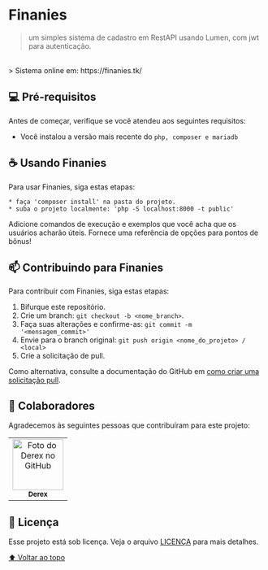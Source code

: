# Finanies

> um simples sistema de cadastro em RestAPI usando Lumen, com jwt para autenticação. 
<br>
> Sistema online em: https://finanies.tk/

## 💻 Pré-requisitos

Antes de começar, verifique se você atendeu aos seguintes requisitos:

* Você instalou a versão mais recente do `php, composer e mariadb`

## ☕ Usando Finanies

Para usar Finanies, siga estas etapas:

```
* faça 'composer install' na pasta do projeto.
* suba o projeto localmente: 'php -S localhost:8000 -t public'
```

Adicione comandos de execução e exemplos que você acha que os usuários acharão úteis. Fornece uma referência de opções para pontos de bônus!

## 📫 Contribuindo para Finanies

Para contribuir com Finanies, siga estas etapas:

1. Bifurque este repositório.
2. Crie um branch: `git checkout -b <nome_branch>`.
3. Faça suas alterações e confirme-as: `git commit -m '<mensagem_commit>'`
4. Envie para o branch original: `git push origin <nome_do_projeto> / <local>`
5. Crie a solicitação de pull.

Como alternativa, consulte a documentação do GitHub em [como criar uma solicitação pull](https://help.github.com/en/github/collaborating-with-issues-and-pull-requests/creating-a-pull-request).

## 🤝 Colaboradores

Agradecemos às seguintes pessoas que contribuíram para este projeto:

<table>
  <tr>
    <td align="center">
      <a href="#">
        <img src="https://avatars.githubusercontent.com/u/25256951" width="100px;" alt="Foto do Derex no GitHub"/><br>
        <sub>
          <b>Derex</b>
        </sub>
      </a>
    </td>
  </tr>
</table>

## 📝 Licença

Esse projeto está sob licença. Veja o arquivo [LICENÇA](LICENSE.md) para mais detalhes.

[⬆ Voltar ao topo](#FinanceAPI-With-Lumen)<br>
